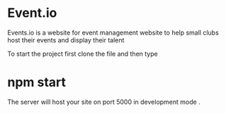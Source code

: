 # Event.io
Events.io is a website for event management website to help small clubs host their events and display their talent

To start the project first clone the file and then type
# npm start
The server will host your site on port 5000 in development mode
.
